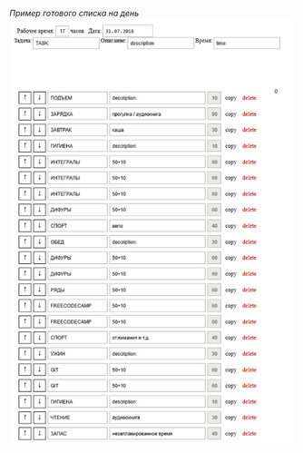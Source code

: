 _Пример готового списка на день_
![example](https://raw.githubusercontent.com/kuznetsovandrey76/todo-js/master/example.jpg)
